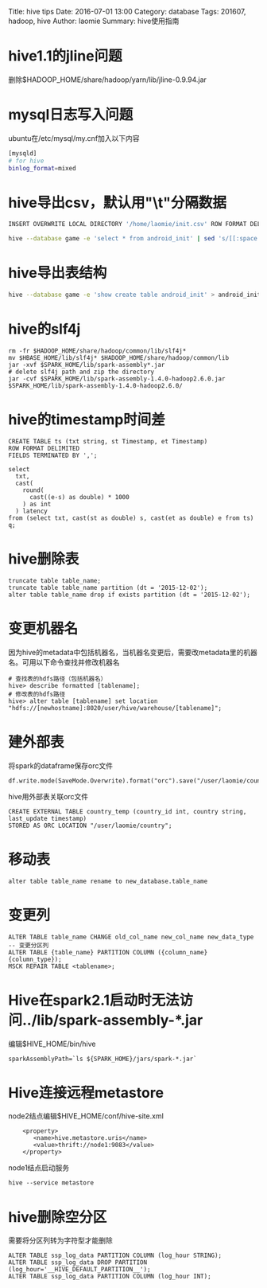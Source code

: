 Title: hive tips 
Date: 2016-07-01 13:00
Category: database
Tags: 201607, hadoop, hive
Author: laomie
Summary: hive使用指南

hive1.1的jline问题
=======================
删除$HADOOP_HOME/share/hadoop/yarn/lib/jline-0.9.94.jar

mysql日志写入问题
=============================
ubuntu在/etc/mysql/my.cnf加入以下内容
```bash
[mysqld]                                                                                                                
# for hive                                                                                                              
binlog_format=mixed 
```

hive导出csv，默认用"\t"分隔数据
=====================
```bash
INSERT OVERWRITE LOCAL DIRECTORY '/home/laomie/init.csv' ROW FORMAT DELIMITED FIELDS TERMINATED BY ',' select * from android_init

hive --database game -e 'select * from android_init' | sed 's/[[:space:]]\+/,/g' > /home/laomie/init.csv
```

hive导出表结构
=====================
```bash
hive --database game -e 'show create table android_init' > android_init.sql
```

hive的slf4j
====================
```
rm -fr $HADOOP_HOME/share/hadoop/common/lib/slf4j*
mv $HBASE_HOME/lib/slf4j* $HADOOP_HOME/share/hadoop/common/lib
jar -xvf $SPARK_HOME/lib/spark-assembly*.jar
# delete slf4j path and zip the directory
jar -cvf $SPARK_HOME/lib/spark-assembly-1.4.0-hadoop2.6.0.jar $SPARK_HOME/lib/spark-assembly-1.4.0-hadoop2.6.0/
```

hive的timestamp时间差
=========================
```
CREATE TABLE ts (txt string, st Timestamp, et Timestamp) 
ROW FORMAT DELIMITED
FIELDS TERMINATED BY ',';

select 
  txt, 
  cast(
    round(
      cast((e-s) as double) * 1000
    ) as int
  ) latency 
from (select txt, cast(st as double) s, cast(et as double) e from ts) q;
```

hive删除表
===========================
```
truncate table table_name;
truncate table table_name partition (dt = '2015-12-02');
alter table table_name drop if exists partition (dt = '2015-12-02');
```

变更机器名
======================
因为hive的metadata中包括机器名，当机器名变更后，需要改metadata里的机器名。可用以下命令查找并修改机器名
```
# 查找表的hdfs路径（包括机器名）
hive> describe formatted [tablename];
# 修改表的hdfs路径
hive> alter table [tablename] set location "hdfs://[newhostname]:8020/user/hive/warehouse/[tablename]"; 
```

建外部表
=====================
将spark的dataframe保存orc文件
```
df.write.mode(SaveMode.Overwrite).format("orc").save("/user/laomie/country")
```
hive用外部表关联orc文件
```
CREATE EXTERNAL TABLE country_temp (country_id int, country string, last_update timestamp)
STORED AS ORC LOCATION "/user/laomie/country";
```

移动表
==============
```
alter table table_name rename to new_database.table_name
```

变更列
==================
```
ALTER TABLE table_name CHANGE old_col_name new_col_name new_data_type
-- 变更分区列
ALTER TABLE {table_name} PARTITION COLUMN ({column_name} {column_type});
MSCK REPAIR TABLE <tablename>;
```

Hive在spark2.1启动时无法访问../lib/spark-assembly-*.jar
=================
编辑$HIVE_HOME/bin/hive
```
sparkAssemblyPath=`ls ${SPARK_HOME}/jars/spark-*.jar`
```

Hive连接远程metastore
=================
node2结点编辑$HIVE_HOME/conf/hive-site.xml
```
    <property>
       <name>hive.metastore.uris</name>
       <value>thrift://node1:9083</value>
    </property>
```
node1结点启动服务
```
hive --service metastore
```

hive删除空分区
===================
需要将分区列转为字符型才能删除
```
ALTER TABLE ssp_log_data PARTITION COLUMN (log_hour STRING);
ALTER TABLE ssp_log_data DROP PARTITION (log_hour='__HIVE_DEFAULT_PARTITION__');
ALTER TABLE ssp_log_data PARTITION COLUMN (log_hour INT);
```
